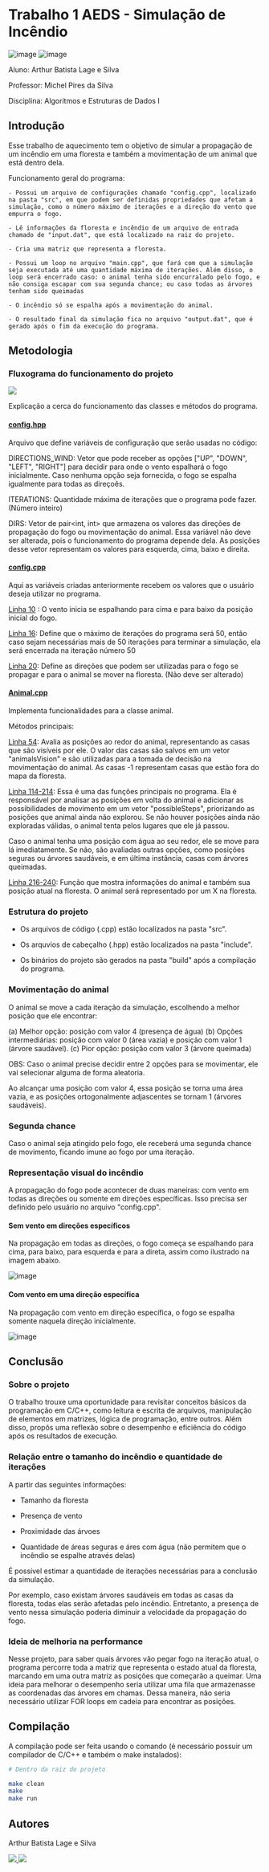 # Trabalho 1 AEDS - Simulação de Incêndio

![image](https://img.shields.io/badge/C%2B%2B-00599C?style=for-the-badge&logo=c%2B%2B&logoColor=white)
![image](https://img.shields.io/badge/Ubuntu-E95420?style=for-the-badge&logo=ubuntu&logoColor=white)

Aluno: Arthur Batista Lage e Silva

Professor: Michel Pires da Silva

Disciplina: Algoritmos e Estruturas de Dados I

## Introdução

Esse trabalho de aquecimento tem o objetivo de simular a propagação de um incêndio em uma floresta e também a movimentação de um animal que está dentro dela.

Funcionamento geral do programa:
    
    - Possui um arquivo de configurações chamado "config.cpp", localizado na pasta "src", em que podem ser definidas propriedades que afetam a simulação, como o número máximo de iterações e a direção do vento que empurra o fogo.

    - Lê informações da floresta e incêndio de um arquivo de entrada chamado de "input.dat", que está localizado na raiz do projeto.
    
    - Cria uma matriz que representa a floresta.

    - Possui um loop no arquivo "main.cpp", que fará com que a simulação seja executada até uma quantidade máxima de iterações. Além disso, o loop será encerrado caso: o animal tenha sido encurralado pelo fogo, e não consiga escapar com sua segunda chance; ou caso todas as árvores tenham sido queimadas

    - O incêndio só se espalha após a movimentação do animal.

    - O resultado final da simulação fica no arquivo "output.dat", que é gerado após o fim da execução do programa.

## Metodologia

### Fluxograma do funcionamento do projeto

<img src="/assets/diagramasimulacao.png"/>

Explicação a cerca do funcionamento das classes e métodos do programa.

#### <a href="/include/config.hpp">config.hpp</a>

Arquivo que define variáveis de configuração que serão usadas no código:

DIRECTIONS_WIND: Vetor que pode receber as opções ["UP", "DOWN", "LEFT", "RIGHT"] para decidir para onde o vento espalhará o fogo inicialmente. Caso nenhuma opção seja fornecida, o fogo se espalha igualmente para todas as direçoẽs.

ITERATIONS: Quantidade máxima de iterações que o programa pode fazer. (Número inteiro)

DIRS: Vetor de pair<int, int> que armazena os valores das direções de propagação do fogo ou movimentação do animal. Essa variável não deve ser alterada, pois o funcionamento do programa depende dela. As posições desse vetor representam os valores para esquerda, cima, baixo e direita.

#### <a href="/src/config.cpp">config.cpp</a>

Aqui as variáveis criadas anteriormente recebem os valores que o usuário deseja utilizar no programa.

<a href="https://github.com/arthur-lage/trabalho1-aeds/blob/8760e36f888363afdbe49aee37aa02b62115cf7c/src/config.cpp#L10">Linha 10</a> : O vento inicia se espalhando para cima e para baixo da posição inicial do fogo.

<a href="https://github.com/arthur-lage/trabalho1-aeds/blob/8760e36f888363afdbe49aee37aa02b62115cf7c/src/config.cpp#L16">Linha 16</a>: Define que o máximo de iterações do programa será 50, então caso sejam necessárias mais de 50 iterações para terminar a simulação, ela será encerrada na iteração número 50

<a href="https://github.com/arthur-lage/trabalho1-aeds/blob/8760e36f888363afdbe49aee37aa02b62115cf7c/src/config.cpp#L20">Linha 20</a>: Define as direções que podem ser utilizadas para o fogo se propagar e para o animal se mover na floresta. (Não deve ser alterado)

#### <a href="/src/Animal.cpp">Animal.cpp</a>

Implementa funcionalidades para a classe animal.

Métodos principais:


<a href="https://github.com/arthur-lage/trabalho1-aeds/blob/8760e36f888363afdbe49aee37aa02b62115cf7c/src/Animal.cpp#L54">Linha 54</a>: Avalia as posições ao redor do animal, representando as casas que são visíveis por ele. O valor das casas são salvos em um vetor "animalsVision" e são utilizadas para a tomada de decisão na movimentação do animal. As casas -1 representam casas que estão fora do mapa da floresta.

<a href="https://github.com/arthur-lage/trabalho1-aeds/blob/8760e36f888363afdbe49aee37aa02b62115cf7c/src/Animal.cpp#L114">Linha 114-214</a>: Essa é uma das funções principais no programa. Ela é responsável por analisar as posições em volta do animal e adicionar as possibilidades de movimento em um vetor "possibleSteps", priorizando as posições que animal ainda não explorou. Se não houver posições ainda não exploradas válidas, o animal tenta pelos lugares que ele já passou.

Caso o animal tenha uma posição com água ao seu redor, ele se move para lá imediatamente. Se não, são avaliadas outras opções, como posições seguras ou árvores saudáveis, e em última instância, casas com árvores queimadas.

<a href="https://github.com/arthur-lage/trabalho1-aeds/blob/8760e36f888363afdbe49aee37aa02b62115cf7c/src/Animal.cpp#L216">Linha 216-240</a>: Função que mostra informações do animal e também sua posição atual na floresta. O animal será representado por um X na floresta.


### Estrutura do projeto

- Os arquivos de código (.cpp) estão localizados na pasta "src".

- Os arquvios de cabeçalho (.hpp) estão localizados na pasta "include".

- Os binários do projeto são gerados na pasta "build" após a compilação do programa.

### Movimentação do animal

O animal se move a cada iteração da simulação, escolhendo a melhor posição que ele encontrar:

(a) Melhor opção: posição com valor 4 (presença de água)
(b) Opções intermediárias: posição com valor 0 (área vazia) e posição com valor 1 (árvore saudável).
(c) Pior opção: posição com valor 3 (árvore queimada)

OBS: Caso o animal precise decidir entre 2 opções para se movimentar, ele vai selecionar alguma de forma aleatoria.

Ao alcançar uma posição com valor 4, essa posição se torna uma área vazia, e as posições ortogonalmente adjascentes se tornam 1 (árvores saudáveis).

### Segunda chance

Caso o animal seja atingido pelo fogo, ele receberá uma segunda chance de movimento, ficando imune ao fogo por uma iteração.

### Representação visual do incêndio

A propagação do fogo pode acontecer de duas maneiras: com vento em todas as direções ou somente em direções específicas. Isso precisa ser definido pelo usuário no arquivo "config.cpp".

#### Sem vento em direções específicos

Na propagação em todas as direções, o fogo começa se espalhando para cima, para baixo, para esquerda e para a direta, assim como ilustrado na imagem abaixo.

![image](assets/semventoespecifico.png)

#### Com vento em uma direção específica

Na propagação com vento em direção específica, o fogo se espalha somente naquela direção inicialmente.

![image](assets/comventoespecifico.png)

## Conclusão

### Sobre o projeto

O trabalho trouxe uma oportunidade para revisitar conceitos básicos da programação em C/C++, como leitura e escrita de arquivos, manipulação de elementos em matrizes, lógica de programação, entre outros. Além disso, propôs uma reflexão sobre o desempenho e eficiência do código após os resultados de execução.

### Relação entre o tamanho do incêndio e quantidade de iterações

A partir das seguintes informações:

- Tamanho da floresta

- Presença de vento

- Proximidade das árvoes

- Quantidade de áreas seguras e áres com água (não permitem que o incêndio se espalhe através delas)

É possível estimar a quantidade de iterações necessárias para a conclusão da simulação.

Por exemplo, caso existam árvores saudáveis em todas as casas da floresta, todas elas serão afetadas pelo incêndio. Entretanto, a presença de vento nessa simulação poderia diminuir a velocidade da propagação do fogo.

### Ideia de melhoria na performance

Nesse projeto, para saber quais árvores vão pegar fogo na iteração atual, o programa percorre toda a matriz que representa o estado atual da floresta, marcando em uma outra matriz as posições que começarão a queimar. Uma ideia para melhorar o desempenho seria utilizar uma fila que armazenasse as coordenadas das árvores em chamas. Dessa maneira, não seria necessário utilizar FOR loops em cadeia para encontrar as posições.

## Compilação

A compilação pode ser feita usando o comando (é necessário possuir um compilador de C/C++ e também o make instalados):

```bash
# Dentro da raiz do projeto

make clean
make
make run
```

## Autores

Arthur Batista Lage e Silva

<a href="https://github.com/arthur-lage">
    <img src="https://img.shields.io/badge/GitHub-100000?style=for-the-badge&logo=github&logoColor=white">
</a>


<a href="https://linkedin.com">
    <img src="https://img.shields.io/badge/LinkedIn-0077B5?style=for-the-badge&logo=linkedin&logoColor=white">
</a>